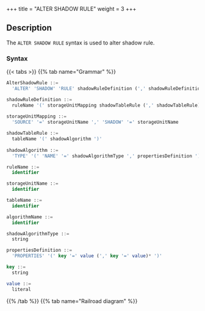 +++
title = "ALTER SHADOW RULE"
weight = 3
+++

## Description

The `ALTER SHADOW RULE` syntax is used to alter shadow rule.

### Syntax

{{< tabs >}}
{{% tab name="Grammar" %}}
```sql
AlterShadowRule ::=
  'ALTER' 'SHADOW' 'RULE' shadowRuleDefinition (',' shadowRuleDefinition)*

shadowRuleDefinition ::=
  ruleName '(' storageUnitMapping shadowTableRule (',' shadowTableRule)* ')'
    
storageUnitMapping ::=
  'SOURCE' '=' storageUnitName ',' 'SHADOW' '=' storageUnitName

shadowTableRule ::=
  tableName '(' shadowAlgorithm ')'
    
shadowAlgorithm ::=
  'TYPE' '(' 'NAME' '=' shadowAlgorithmType ',' propertiesDefinition ')'

ruleName ::=
  identifier

storageUnitName ::=
  identifier

tableName ::=
  identifier

algorithmName ::=
  identifier

shadowAlgorithmType ::=
  string

propertiesDefinition ::=
  'PROPERTIES' '(' key '=' value (',' key '=' value)* ')'

key ::=
  string

value ::=
  literal
```
{{% /tab %}}
{{% tab name="Railroad diagram" %}}
<iframe frameborder="0" name="diagram" id="diagram" width="100%" height="100%"></iframe>
{{% /tab %}}
{{< /tabs >}}

### Supplement

- `storageUnitMapping` specifies the mapping relationship between the `source` database and the shadow library. You need to
  use the storage unit managed by RDL, please refer
  to [STORAGE UNIT](https://shardingsphere.apache.org/document/current/en/reference/distsql/syntax/rdl/storage-unit-definition/);
- `shadowAlgorithm` can act on multiple `shadowTableRule` at the same time;
- If `algorithmName` is not specified, it will be automatically generated according to `ruleName`, `tableName`
  and `shadowAlgorithmType`;
- `shadowAlgorithmType` currently supports `VALUE_MATCH`, `REGEX_MATCH` and `SIMPLE_HINT`.

### Example

- Create a shadow rule

```sql
ALTER SHADOW RULE shadow_rule(
  SOURCE=demo_su,
  SHADOW=demo_su_shadow,
  t_order(TYPE(NAME="SIMPLE_HINT", PROPERTIES("shadow"="true", "foo"="bar"))), 
  t_order_item(TYPE(NAME="VALUE_MATCH", PROPERTIES("operation"="insert","column"="user_id", "value"='1')))
);
```

### Reserved word

`ALTER`, `SHADOW`, `RULE`, `SOURCE`, `SHADOW`, `TYPE`, `NAME`, `PROPERTIES`

### Related links

- [Reserved word](/en/reference/distsql/syntax/reserved-word/)
- [STORAGE UNIT](https://shardingsphere.apache.org/document/current/en/reference/distsql/syntax/rdl/storage-unit-definition/)